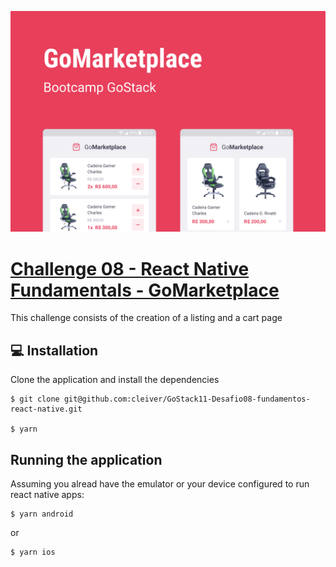 ![Screenshot](GoMarketplace.png)
# [Challenge 08 - React Native Fundamentals - GoMarketplace](https://github.com/Rocketseat/gostack-template-fundamentos-react-native)

This challenge consists of the creation of a listing and a cart page

## 💻 Installation
Clone the application and install the dependencies

```
$ git clone git@github.com:cleiver/GoStack11-Desafio08-fundamentos-react-native.git

$ yarn
```

## Running the application

Assuming you alread have the emulator or your device configured to run react native apps:

```
$ yarn android
```
or
```
$ yarn ios
```


